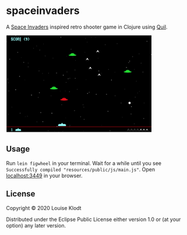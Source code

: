 # spaceinvaders

A [Space Invaders](https://en.wikipedia.org/wiki/Space_Invaders) inspired retro shooter game in Clojure using [Quil](http://quil.info/).

<img src="resources/public/static/spaceinvaders.png" width="400" />

## Usage

Run `lein figwheel` in your terminal. Wait for a while until you see `Successfully compiled "resources/public/js/main.js"`. Open [localhost:3449](http://localhost:3449) in your browser.


## License

Copyright © 2020 Louise Klodt

Distributed under the Eclipse Public License either version 1.0 or (at
your option) any later version.
